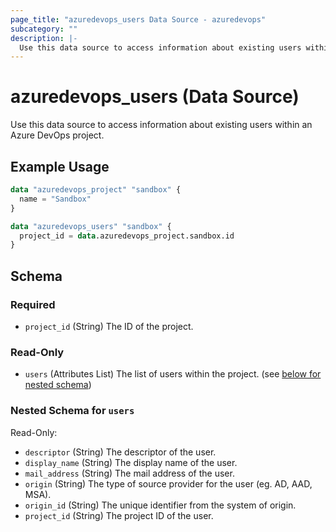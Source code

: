 ```yaml
---
page_title: "azuredevops_users Data Source - azuredevops"
subcategory: ""
description: |-
  Use this data source to access information about existing users within an Azure DevOps project.
---
```


# azuredevops_users (Data Source)

Use this data source to access information about existing users within an Azure DevOps project.

## Example Usage

```terraform
data "azuredevops_project" "sandbox" {
  name = "Sandbox"
}

data "azuredevops_users" "sandbox" {
  project_id = data.azuredevops_project.sandbox.id
}
```

<!-- schema generated by tfplugindocs -->
## Schema

### Required

- `project_id` (String) The ID of the project.

### Read-Only

- `users` (Attributes List) The list of users within the project. (see [below for nested schema](#nestedatt--users))

<a id="nestedatt--users"></a>
### Nested Schema for `users`

Read-Only:

- `descriptor` (String) The descriptor of the user.
- `display_name` (String) The display name of the user.
- `mail_address` (String) The mail address of the user.
- `origin` (String) The type of source provider for the user (eg. AD, AAD, MSA).
- `origin_id` (String) The unique identifier from the system of origin.
- `project_id` (String) The project ID of the user.

